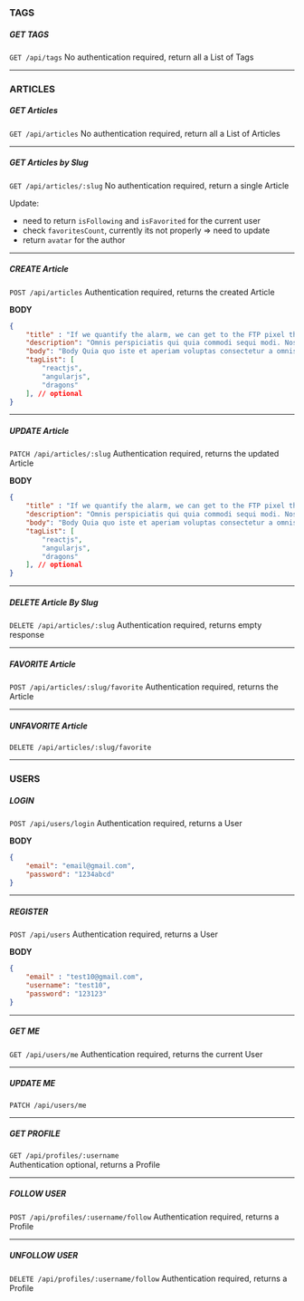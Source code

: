### TAGS
##### GET TAGS
`GET /api/tags` 
No authentication required, return all a List of Tags

---

### ARTICLES
##### GET Articles
`GET /api/articles`
No authentication required, return all a List of Articles

---

##### GET Articles by Slug
`GET /api/articles/:slug` 
No authentication required, return a single Article

Update: 
+ need to return `isFollowing` and `isFavorited` for the current user
+ check `favoritesCount`, currently its not properly => need to update
+ return `avatar` for the author


--- 

##### CREATE Article
`POST /api/articles`
Authentication required, returns the created Article

**BODY**
```json
{
    "title" : "If we quantify the alarm, we can get to the FTP pixel through the online SSL interface!",
    "description": "Omnis perspiciatis qui quia commodi sequi modi. Nostrum quam aut cupiditate est facere omnis possimus. Tenetur similique nemo illo soluta molestias facere quo. Ipsam totam facilis delectus nihil quidem",
    "body": "Body Quia quo iste et aperiam voluptas consectetur a omnis et.\\nDolores et earum consequuntur sunt et.\\nEa nulla ab voluptatem dicta vel",
    "tagList": [
        "reactjs",
        "angularjs",
        "dragons"
    ], // optional
}
```

---

##### UPDATE Article
`PATCH /api/articles/:slug`
Authentication required, returns the updated Article

**BODY**
```json
{
    "title" : "If we quantify the alarm, we can get to the FTP pixel through the online SSL interface!",
    "description": "Omnis perspiciatis qui quia commodi sequi modi. Nostrum quam aut cupiditate est facere omnis possimus. Tenetur similique nemo illo soluta molestias facere quo. Ipsam totam facilis delectus nihil quidem",
    "body": "Body Quia quo iste et aperiam voluptas consectetur a omnis et.\\nDolores et earum consequuntur sunt et.\\nEa nulla ab voluptatem dicta vel",
    "tagList": [
        "reactjs",
        "angularjs",
        "dragons"
    ], // optional
}
```
---

##### DELETE Article By Slug
`DELETE /api/articles/:slug`
Authentication required, returns empty response

---

##### FAVORITE Article
`POST /api/articles/:slug/favorite`
Authentication required, returns the Article

---

##### UNFAVORITE Article
`DELETE /api/articles/:slug/favorite`

---
### USERS
##### LOGIN
`POST /api/users/login`
Authentication required, returns a User

**BODY**
```json
{
    "email": "email@gmail.com",
    "password": "1234abcd"
}
```

---

##### REGISTER
`POST /api/users`
Authentication required, returns a User

**BODY**
```json
{
    "email" : "test10@gmail.com",
    "username": "test10",
    "password": "123123"
}
```

---

##### GET ME
`GET /api/users/me`
Authentication required, returns the current User

---

##### UPDATE ME
`PATCH /api/users/me`

---

##### GET PROFILE
`GET /api/profiles/:username`  
Authentication optional, returns a Profile

---

##### FOLLOW USER
`POST /api/profiles/:username/follow`
Authentication required, returns a Profile

---

##### UNFOLLOW USER
`DELETE /api/profiles/:username/follow`
Authentication required, returns a Profile

